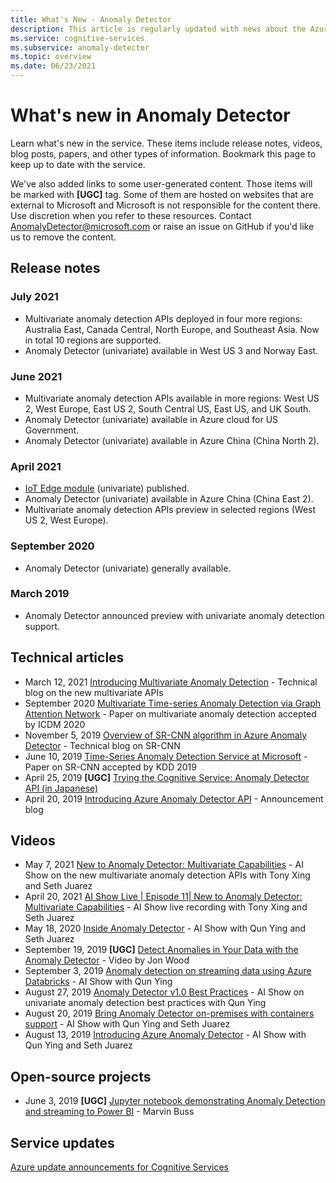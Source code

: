 ```yaml
---
title: What's New - Anomaly Detector
description: This article is regularly updated with news about the Azure Cognitive Services Anomaly Detector.
ms.service: cognitive-services
ms.subservice: anomaly-detector
ms.topic: overview
ms.date: 06/23/2021
---
```


# What's new in Anomaly Detector

Learn what's new in the service. These items include release notes, videos, blog posts, papers, and other types of information. Bookmark this page to keep up to date with the service.

We've also added links to some user-generated content. Those items will be marked with **[UGC]** tag. Some of them are hosted on websites that are external to Microsoft and Microsoft is not responsible for the content there. Use discretion when you refer to these resources. Contact AnomalyDetector@microsoft.com or raise an issue on GitHub if you'd like us to remove the content.

## Release notes

### July 2021

* Multivariate anomaly detection APIs deployed in four more regions: Australia East, Canada Central, North Europe, and Southeast Asia. Now in total 10 regions are supported.
* Anomaly Detector (univariate) available in West US 3 and Norway East.


### June 2021

* Multivariate anomaly detection APIs available in more regions: West US 2, West Europe, East US 2, South Central US, East US, and UK South.
* Anomaly Detector (univariate) available in Azure cloud for US Government.
* Anomaly Detector (univariate) available in Azure China (China North 2).

### April 2021

* [IoT Edge module](https://azuremarketplace.microsoft.com/marketplace/apps/azure-cognitive-service.edge-anomaly-detector) (univariate) published.
* Anomaly Detector (univariate) available in Azure China (China East 2).
* Multivariate anomaly detection APIs preview in selected regions (West US 2, West Europe).

### September 2020

* Anomaly Detector (univariate) generally available.

### March 2019

* Anomaly Detector announced preview with univariate anomaly detection support.

## Technical articles

* March 12, 2021 [Introducing Multivariate Anomaly Detection](https://techcommunity.microsoft.com/t5/azure-ai/introducing-multivariate-anomaly-detection/ba-p/2260679) - Technical blog on the new multivariate APIs
* September 2020 [Multivariate Time-series Anomaly Detection via Graph Attention Network](https://arxiv.org/abs/2009.02040) - Paper on multivariate anomaly detection accepted by ICDM 2020
* November 5, 2019 [Overview of SR-CNN algorithm in Azure Anomaly Detector](https://techcommunity.microsoft.com/t5/ai-customer-engineering-team/overview-of-sr-cnn-algorithm-in-azure-anomaly-detector/ba-p/982798) - Technical blog on SR-CNN
* June 10, 2019 [Time-Series Anomaly Detection Service at Microsoft](https://arxiv.org/abs/1906.03821) - Paper on SR-CNN accepted by KDD 2019
* April 25, 2019 **[UGC]** [Trying the Cognitive Service: Anomaly Detector API (in Japanese)](https://azure-recipe.kc-cloud.jp/2019/04/cognitive-service-anomaly-detector-api/)
* April 20, 2019 [Introducing Azure Anomaly Detector API](https://techcommunity.microsoft.com/t5/ai-customer-engineering-team/introducing-azure-anomaly-detector-api/ba-p/490162) - Announcement blog

## Videos

* May 7, 2021 [New to Anomaly Detector: Multivariate Capabilities](https://channel9.msdn.com/Shows/AI-Show/New-to-Anomaly-Detector-Multivariate-Capabilities) - AI Show on the new multivariate anomaly detection APIs with Tony Xing and Seth Juarez
* April 20, 2021 [AI Show Live | Episode 11| New to Anomaly Detector: Multivariate Capabilities](https://channel9.msdn.com/Shows/AI-Show/AI-Show-Live-Episode-11-Whats-new-with-Anomaly-Detector) - AI Show live recording with Tony Xing and Seth Juarez
* May 18, 2020 [Inside Anomaly Detector](https://channel9.msdn.com/Shows/AI-Show/Inside-Anomaly-Detector) - AI Show with Qun Ying and Seth Juarez
* September 19, 2019 **[UGC]** [Detect Anomalies in Your Data with the Anomaly Detector](https://www.youtube.com/watch?v=gfb63wvjnYQ) - Video by Jon Wood
* September 3, 2019 [Anomaly detection on streaming data using Azure Databricks](https://channel9.msdn.com/Shows/AI-Show/Anomaly-detection-on-streaming-data-using-Azure-Databricks) - AI Show with Qun Ying
* August 27, 2019 [Anomaly Detector v1.0 Best Practices](https://channel9.msdn.com/Shows/AI-Show/Anomaly-Detector-v10-Best-Practices) - AI Show on univariate anomaly detection best practices with Qun Ying
* August 20, 2019 [Bring Anomaly Detector on-premises with containers support](https://channel9.msdn.com/Shows/AI-Show/Bring-Anomaly-Detector-on-premise-with-containers-support) - AI Show with Qun Ying and Seth Juarez
* August 13, 2019 [Introducing Azure Anomaly Detector](https://channel9.msdn.com/Shows/AI-Show/Introducing-Azure-Anomaly-Detector?WT.mc_id=ai-c9-niner) - AI Show with Qun Ying and Seth Juarez

## Open-source projects

* June 3, 2019 **[UGC]** [Jupyter notebook demonstrating Anomaly Detection and streaming to Power BI](https://github.com/marvinbuss/MS-AnomalyDetector) - Marvin Buss

## Service updates

[Azure update announcements for Cognitive Services](https://azure.microsoft.com/updates/?product=cognitive-services)
